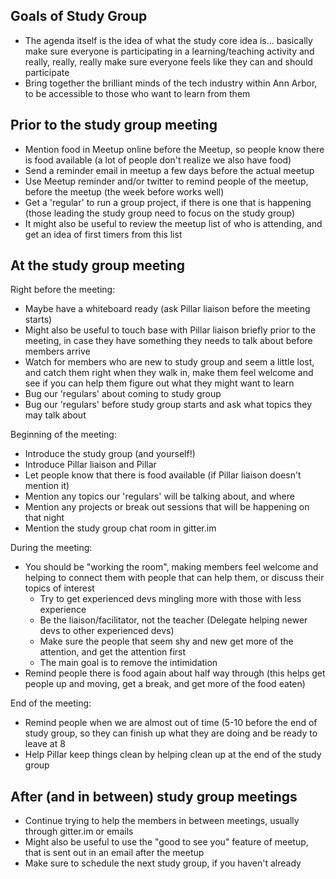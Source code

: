 Goals of Study Group
--------------------
* The agenda itself is the idea of what the study core idea is... basically make sure everyone is participating in a learning/teaching activity and really, really, really make sure everyone feels like they can and should participate
* Bring together the brilliant minds of the tech industry within Ann Arbor, to be accessible to those who want to learn from them

Prior to the study group meeting
--------------------------------
* Mention food in Meetup online before the Meetup, so people know there is food available (a lot of people don't realize we also have food)
* Send a reminder email in meetup a few days before the actual meetup
* Use Meetup reminder and/or twitter to remind people of the meetup, before the meetup (the week before works well)
* Get a 'regular' to run a group project, if there is one that is happening (those leading the study group need to focus on the study group)
* It might also be useful to review the meetup list of who is attending, and get an idea of first timers from this list

At the study group meeting
--------------------------
Right before the meeting:
* Maybe have a whiteboard ready (ask Pillar liaison before the meeting starts)
* Might also be useful to touch base with Pillar liaison briefly prior to the meeting, in case they have something they needs to talk about before members arrive
* Watch for members who are new to study group and seem a little lost, and catch them right when they walk in, make them feel welcome and see if you can help them figure out what they might want to learn
* Bug our 'regulars' about coming to study group
* Bug our 'regulars' before study group starts and ask what topics they may talk about

Beginning of the meeting:
* Introduce the study group (and yourself!)
* Introduce Pillar liaison and Pillar
* Let people know that there is food available (if Pillar liaison doesn't mention it)
* Mention any topics our 'regulars' will be talking about, and where
* Mention any projects or break out sessions that will be happening on that night
* Mention the study group chat room in gitter.im

During the meeting:
* You should be "working the room", making members feel welcome and helping to connect them with people that can help them, or discuss their topics of interest
	* Try to get experienced devs mingling more with those with less experience
	* Be the liaison/facilitator, not the teacher (Delegate helping newer devs to other experienced devs)
	* Make sure the people that seem shy and new get more of the attention, and get the attention first
	* The main goal is to remove the intimidation
* Remind people there is food again about half way through (this helps get people up and moving, get a break, and get more of the food eaten)

End of the meeting:
* Remind people when we are almost out of time (5-10 before the end of study group, so they can finish up what they are doing and be ready to leave at 8
* Help Pillar keep things clean by helping clean up at the end of the study group

After (and in between) study group meetings
-------------------------------------------
* Continue trying to help the members in between meetings, usually through gitter.im or emails
* Might also be useful to use the "good to see you" feature of meetup, that is sent out in an email after the meetup
* Make sure to schedule the next study group, if you haven't already
